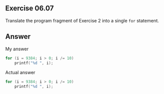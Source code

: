 ## Exercise 06.07
Translate the program fragment of Exercise 2 into a single ```for``` statement.

## Answer
My answer
```C
for (i = 9384; i > 0; i /= 10)
    printf("%d ", i);
```    
Actual answer
```C
for (i = 9384; i > 0; i /= 10)
    printf("%d ", i);
```    

